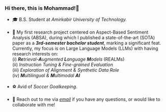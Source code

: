 ### Hi there, this is Mohammad!👋

- 🎓 B.S. Student at <i>Amirkabir University of Technology.</i><br><br>
- 🔭 My first research project centered on Aspect-Based Sentiment Analysis (ABSA), during which I published a state-of-the-art (SOTA) paper as a <b><i>3rd-semester bachelor student</i></b>, marking a significant feat. Currently, my focus is on Large Language Models (LLMs) with having research interests on:<br> (i) <i><b>Re</b>trieval-<b>A</b>ugmented <b>L</b>anguage <b>M</b>odels</i> (REALMs)<br>(ii) <i>Instruction Tuning & Fine-grained Evaluation</i><br>(iii) <i>Exploration of Alignment & Synthetic Data Role</i><br>(iv) <i><b>M</b>ultilingual & <b>M</b>ultimodal <b>AI</b></i><br><br>
- ⚽ Avid of <i>Soccer Goalkeeping</i>.<br><br>
- 💬 Reach out to me via <a href="mailto:mghiasvandm1@gmail.com"><i> email</i></a> if you have any questions, or would like to collaborate with me!
